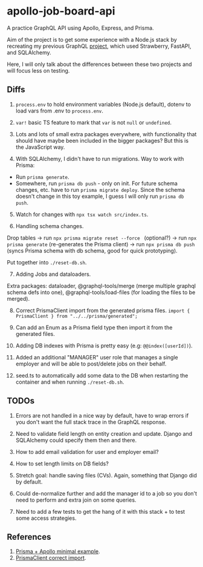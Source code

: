 # apollo-job-board-api

A practice GraphQL API using Apollo, Express, and Prisma.

Aim of the project is to get some experience with a Node.js stack by recreating my previous GraphQL [project](https://github.com/MihaiAC/strawberry-job-board-api), which used Strawberry, FastAPI, and SQLAlchemy.

Here, I will only talk about the differences between these two projects and will focus less on testing.

## Diffs

1. `process.env` to hold environment variables (Node.js default), dotenv to load vars from .env to `process.env`.

2. `var!` basic TS feature to mark that `var` is not `null` or `undefined`.

3. Lots and lots of small extra packages everywhere, with functionality that should have maybe been included in the bigger packages? But this is the JavaScript way.

4. With SQLAlchemy, I didn't have to run migrations. Way to work with Prisma:

- Run `prisma generate`.
- Somewhere, run `prisma db push` - only on init. For future schema changes, etc. have to run `prisma migrate deploy`. Since the schema doesn't change in this toy example, I guess I will only run `prisma db push`.

5. Watch for changes with `npx tsx watch src/index.ts`.

6. Handling schema changes.

Drop tables -> run `npx prisma migrate reset --force ` (optional?) -> run `npx prisma generate` (re-generates the Prisma client) -> run `npx prisma db push` (syncs Prisma schema with db schema, good for quick prototyping).

Put together into `./reset-db.sh`.

7. Adding Jobs and dataloaders.

Extra packages: dataloader, @graphql-tools/merge (merge multiple graphql schema defs into one), @graphql-tools/load-files (for loading the files to be merged).

8. Correct PrismaClient import from the generated prisma files.
   `import { PrismaClient } from "../../prisma/generated";`

9. Can add an Enum as a Prisma field type then import it from the generated files.

10. Adding DB indexes with Prisma is pretty easy (e.g: `@@index([userId])`).

11. Added an additional "MANAGER" user role that manages a single employer and will be able to post/delete jobs on their behalf.

12. seed.ts to automatically add some data to the DB when restarting the container and when running `./reset-db.sh`.

## TODOs

1. Errors are not handled in a nice way by default, have to wrap errors if you don't want the full stack trace in the GraphQL response.

2. Need to validate field length on entity creation and update. Django and SQLAlchemy could specify them then and there.

3. How to add email validation for user and employer email?

4. How to set length limits on DB fields?

5. Stretch goal: handle saving files (CVs). Again, something that Django did by default.

6. Could de-normalize further and add the manager id to a job so you don't need to perform and extra join on some queries.

7. Need to add a few tests to get the hang of it with this stack + to test some access strategies.

## References

1. [Prisma + Apollo minimal example](https://www.prisma.io/apollo).
2. [PrismaClient correct import](https://github.com/prisma/prisma/discussions/19669).
